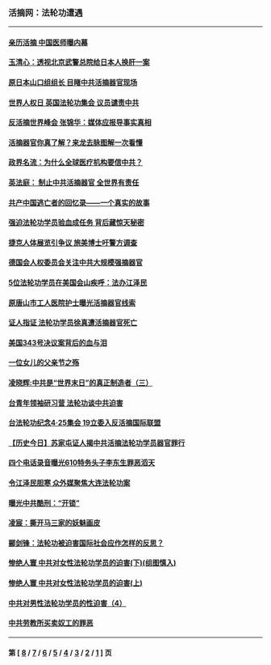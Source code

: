 ### 活摘网：法轮功遭遇
---
#### [亲历活摘 中国医师曝内幕](../../pages/nf5881/n14040389.md?09170430) 
#### [玉清心：透视北京武警总院给日本人换肝一案](../../pages/nf5881/n13771978.md?09170430) 
#### [原日本山口组组长 目睹中共活摘器官现场](../../pages/nf5881/n13767360.md?09170430) 
#### [世界人权日 英国法轮功集会 议员谴责中共](../../pages/nf5881/n13431763.md?09170430) 
#### [反活摘世界峰会 张锦华：媒体应报导事实真相](../../pages/nf5881/n13278502.md?09170430) 
#### [活摘器官你真了解？来龙去脉图解一次看懂](../../pages/nf5881/n13013820.md?09170430) 
#### [政界名流：为什么全球医疗机构要信中共？](../../pages/nf5881/n11945479.md?09170430) 
#### [英法庭： 制止中共活摘器官 全世界有责任](../../pages/nf5881/n11330691.md?09170430) 
#### [共产中国逃亡者的回忆录——一个真实的故事](../../pages/nf5881/n10918649.md?09170430) 
#### [强迫法轮功学员验血成任务 背后藏惊天秘密](../../pages/nf5881/n4252384.md?09170430) 
#### [捷克人体展览引争议 旅美博士吁警方调查](../../pages/nf5881/n9429187.md?09170430) 
#### [德国会人权委员会关注中共大规模强摘器官](../../pages/nf5881/n8418950.md?09170430) 
#### [5位法轮功学员在美国会山疾呼：法办江泽民](../../pages/nf5881/n8101519.md?09170430) 
#### [原唐山市工人医院护士曝光活摘器官线索](../../pages/nf5881/n8076384.md?09170430) 
#### [证人指证 法轮功学员徐真遭活摘器官死亡](../../pages/nf5881/n8042467.md?09170430) 
#### [美国343号决议案背后的血与泪](../../pages/nf5881/n8020684.md?09170430) 
#### [一位女儿的父亲节之殇](../../pages/nf5881/n8014122.md?09170430) 
#### [凌晓辉:中共是“世界末日”的真正制造者（三）](../../pages/nf5881/n4210333.md?09170430) 
#### [台青年领袖研习营 法轮功谈中共迫害](../../pages/nf5881/n4141857.md?09170430) 
#### [台法轮功纪念4‧25集会 19立委入反活摘国际联盟](../../pages/nf5881/n4141821.md?09170430) 
#### [【历史今日】苏家屯证人揭中共活摘法轮功学员器官罪行](../../pages/nf5881/n4135912.md?09170430) 
#### [四个电话录音曝光610特务头子李东生罪恶滔天](../../pages/nf5881/n4040060.md?09170430) 
#### [令江泽民胆寒 众外媒聚焦大连法轮功案](../../pages/nf5881/n3932671.md?09170430) 
#### [曝光中共酷刑：“开锁”](../../pages/nf5881/n3889373.md?09170430) 
#### [凌宸：撕开马三家的妖魅画皮](../../pages/nf5881/n3849369.md?09170430) 
#### [郦剑锋：法轮功被迫害国际社会应作怎样的反思？](../../pages/nf5881/n3824560.md?09170430) 
#### [惨绝人寰 中共对女性法轮功学员的迫害(下)(组图慎入)](../../pages/nf5881/n3816285.md?09170430) 
#### [惨绝人寰 中共对女性法轮功学员的迫害(上)](../../pages/nf5881/n3815374.md?09170430) 
#### [中共对男性法轮功学员的性迫害（4）](../../pages/nf5881/n3769144.md?09170430) 
#### [中共劳教所买卖奴工的罪恶](../../pages/nf5881/n3769378.md?09170430) 

---
#### 第 [ [8](./8.md?09170430) / [7](./7.md?09170430) / [6](./6.md?09170430) / [5](./5.md?09170430) / [4](./4.md?09170430) / [3](./3.md?09170430) / [2](./2.md?09170430) / [1](./1.md?09170430) ] 页
